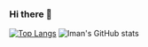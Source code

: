 ### Hi there 👋

[![Top Langs](https://github-readme-stats.vercel.app/api/top-langs/?username=imantrusty&layout=pie)](https://github.com/imantrusty/github-readme-stats)
![Iman's GitHub stats](https://github-readme-stats.vercel.app/api?username=imantrusty&show_icons=true&theme=dracula)
<!--
**imantrusty/imantrusty** is a ✨ _special_ ✨ repository because its `README.md` (this file) appears on your GitHub profile.

Here are some ideas to get you started:

- 🔭 I’m currently working on ...
- 🌱 I’m currently learning ...
- 👯 I’m looking to collaborate on ...
- 🤔 I’m looking for help with ...
- 💬 Ask me about ...
- 📫 How to reach me: ...
- 😄 Pronouns: ...
- ⚡ Fun fact: ...
-->
